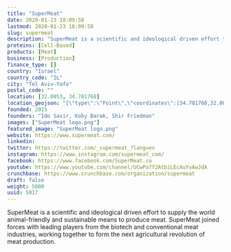 ```yaml
---
title: "SuperMeat"
date: 2020-01-23 18:09:58
lastmod: 2020-01-23 18:09:58
slug: supermeat
description: "SuperMeat is a scientific and ideological driven effort to supply the world animal-friendly and sustainable means to produce meat. SuperMeat joined forces with leading players from the biotech and conventional meat industries, working together to form the next agricultural revolution of meat&nbsp;production."
proteins: [Cell-Based]
products: [Meat]
business: [Production]
finance_type: []
country: "Israel"
country_code: "IL"
city: "Tel Aviv-Yafo"
postal_code: ""
location: [32.0853, 34.781768]
location_geojson: "{\"type\":\"Point\",\"coordinates\":[34.781768,32.0853]}"
founded: 2015
founders: "Ido Savir, Koby Barak, Shir Friedman"
images: ["SuperMeat logo.png"]
featured_image: "SuperMeat logo.png"
website: https://www.supermeat.com/
linkedin: 
twitter: https://twitter.com/_supermeat_?lang=en
instagram: https://www.instagram.com/supermeat_com/
facebook: https://www.facebook.com/SuperMeat.co
youtube: https://www.youtube.com/channel/UCwPa7f2AtbiLEcAuYvAwJdA
crunchbase: https://www.crunchbase.com/organization/supermeat
draft: false
weight: 5000
uuid: 5817
---
```

SuperMeat is a scientific and ideological driven effort to supply the world animal-friendly and sustainable means to produce meat. SuperMeat joined forces with leading players from the biotech and conventional meat industries, working together to form the next agricultural revolution of meat&nbsp;production.
